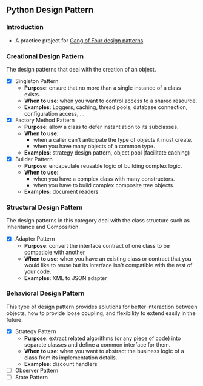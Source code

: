 ## Python Design Pattern

### Introduction
* A practice project for [Gang of Four design patterns](https://www.digitalocean.com/community/tutorials/gangs-of-four-gof-design-patterns).

### Creational Design Pattern
The design patterns that deal with the creation of an object.
- [x] Singleton Pattern
  - **Purpose**: ensure that no more than a single instance of a class exists.
  - **When to use**: when you want to control access to a shared resource.
  - **Examples**: Loggers, caching, thread pools, database connection, configuration access, ...
- [x] Factory Method Pattern
  - **Purpose**: allow a class to defer instantiation to its subclasses.
  - **When to use**:
    - when a caller can't anticipate the type of objects it must create.
    - when you have many objects of a common type.
  - **Examples**: strategy design pattern, object pool (facilitate caching)
- [x] Builder Pattern
  - **Purpose**: encapsulate reusable logic of building complex logic.
  - **When to use**:
    - when you have a complex class with many constructors.
    - when you have to build complex composite tree objects.
  - **Examples**: document readers

### Structural Design Pattern
The design patterns in this category deal with the class structure such as Inheritance and Composition.
- [x] Adapter Pattern
  - **Purpose**: convert the interface contract of one class to be compatible with another
  - **When to use**: when you have an existing class or contract that you would like to reuse but its interface isn't compatible with the rest of your code.
  - **Examples**: XML to JSON adapter

### Behavioral Design Pattern
This type of design pattern provides solutions for better interaction between objects, how to provide loose coupling, and flexibility to extend easily in the future.
- [x] Strategy Pattern
  - **Purpose**: extract related algorithms (or any piece of code) into separate classes and define a common interface for them.
  - **When to use**: when you want to abstract the business logic of a class from its implementation details.
  - **Examples**: discount handlers
- [ ] Observer Pattern
- [ ] State Pattern
